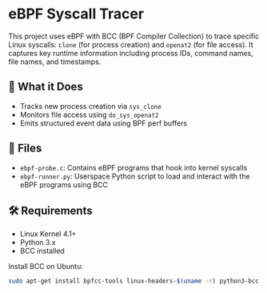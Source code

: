 
# eBPF Syscall Tracer

This project uses eBPF with BCC (BPF Compiler Collection) to trace specific Linux syscalls: `clone` (for process creation) and `openat2` (for file access). It captures key runtime information including process IDs, command names, file names, and timestamps.

## 🧠 What it Does

- Tracks new process creation via `sys_clone`
- Monitors file access using `do_sys_openat2`
- Emits structured event data using BPF perf buffers

## 📁 Files

- `ebpf-probe.c`: Contains eBPF programs that hook into kernel syscalls
- `ebpf-runner.py`: Userspace Python script to load and interact with the eBPF programs using BCC

## 🛠️ Requirements

- Linux Kernel 4.1+
- Python 3.x
- BCC installed

Install BCC on Ubuntu:

```bash
sudo apt-get install bpfcc-tools linux-headers-$(uname -r) python3-bcc

